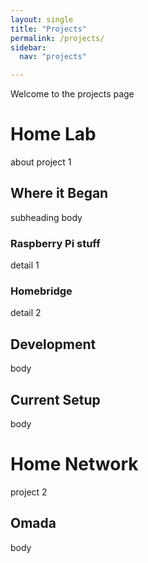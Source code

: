 ```yaml
---
layout: single
title: "Projects"
permalink: /projects/
sidebar:
  nav: "projects"

---
```


Welcome to the projects page

# Home Lab

about project 1

## Where it Began

subheading body

### Raspberry Pi stuff

detail 1

### Homebridge

detail 2

## Development

body

## Current Setup

body

# Home Network

project 2

## Omada

body